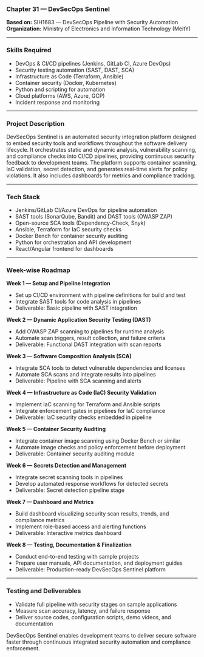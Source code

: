 ### Chapter 31 — DevSecOps Sentinel

**Based on:** SIH1683 — DevSecOps Pipeline with Security Automation  
**Organization:** Ministry of Electronics and Information Technology (MeitY)  

***

### Skills Required  
- DevOps & CI/CD pipelines (Jenkins, GitLab CI, Azure DevOps)  
- Security testing automation (SAST, DAST, SCA)  
- Infrastructure as Code (Terraform, Ansible)  
- Container security (Docker, Kubernetes)  
- Python and scripting for automation  
- Cloud platforms (AWS, Azure, GCP)  
- Incident response and monitoring  

***

### Project Description  
DevSecOps Sentinel is an automated security integration platform designed to embed security tools and workflows throughout the software delivery lifecycle. It orchestrates static and dynamic analysis, vulnerability scanning, and compliance checks into CI/CD pipelines, providing continuous security feedback to development teams. The platform supports container scanning, IaC validation, secret detection, and generates real-time alerts for policy violations. It also includes dashboards for metrics and compliance tracking.

***

### Tech Stack  
- Jenkins/GitLab CI/Azure DevOps for pipeline automation  
- SAST tools (SonarQube, Bandit) and DAST tools (OWASP ZAP)  
- Open-source SCA tools (Dependency-Check, Snyk)  
- Ansible, Terraform for IaC security checks  
- Docker Bench for container security auditing  
- Python for orchestration and API development  
- React/Angular frontend for dashboards  

***

### Week-wise Roadmap  

**Week 1 — Setup and Pipeline Integration**  
- Set up CI/CD environment with pipeline definitions for build and test  
- Integrate SAST tools for code analysis in pipelines  
- Deliverable: Basic pipeline with SAST integration

**Week 2 — Dynamic Application Security Testing (DAST)**  
- Add OWASP ZAP scanning to pipelines for runtime analysis  
- Automate scan triggers, result collection, and failure criteria  
- Deliverable: Functional DAST integration with scan reports

**Week 3 — Software Composition Analysis (SCA)**  
- Integrate SCA tools to detect vulnerable dependencies and licenses  
- Automate SCA scans and integrate results into pipelines  
- Deliverable: Pipeline with SCA scanning and alerts

**Week 4 — Infrastructure as Code (IaC) Security Validation**  
- Implement IaC scanning for Terraform and Ansible scripts  
- Integrate enforcement gates in pipelines for IaC compliance  
- Deliverable: IaC security checks embedded in pipeline

**Week 5 — Container Security Auditing**  
- Integrate container image scanning using Docker Bench or similar  
- Automate image checks and policy enforcement before deployment  
- Deliverable: Container security auditing module

**Week 6 — Secrets Detection and Management**  
- Integrate secret scanning tools in pipelines  
- Develop automated response workflows for detected secrets  
- Deliverable: Secret detection pipeline stage

**Week 7 — Dashboard and Metrics**  
- Build dashboard visualizing security scan results, trends, and compliance metrics  
- Implement role-based access and alerting functions  
- Deliverable: Interactive metrics dashboard

**Week 8 — Testing, Documentation & Finalization**  
- Conduct end-to-end testing with sample projects  
- Prepare user manuals, API documentation, and deployment guides  
- Deliverable: Production-ready DevSecOps Sentinel platform

***

### Testing and Deliverables  
- Validate full pipeline with security stages on sample applications  
- Measure scan accuracy, latency, and failure response  
- Deliver source codes, configuration scripts, demo videos, and documentation

DevSecOps Sentinel enables development teams to deliver secure software faster through continuous integrated security automation and compliance enforcement.